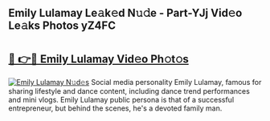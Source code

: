 ## Emily Lulamay Le𝚊k𝚎d N𝚞𝚍e - Part-YJj Vid𝚎o Le𝚊ks Photos yZ4FC

# <h2><a href="http://fbezly.evod.top/?m=Emily+Lulamay">🔗 👉🔴 Emily Lulamay Vid𝚎o Ph𝚘t𝚘s</a></h2>

[![Emily Lulamay N𝚞d𝚎s](https://i.imgur.com/8V9OHl7.gif)](http://fbezly.evod.top/?m=Emily+Lulamay)
Social media personality Emily Lulamay, famous for sharing lifestyle and dance content, including dance trend performances and mini vlogs. Emily Lulamay public persona is that of a successful entrepreneur, but behind the scenes, he's a devoted family man. 
